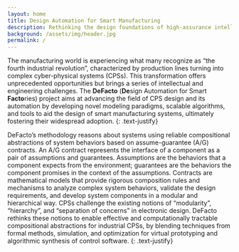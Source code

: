 ```yaml
---
layout: home
title: Design Automation for Smart Manufacturing
description: Rethinking the design foundations of high-assurance intelligent manufacturing systems
background: /assets/img/header.jpg
permalink: /
---
```


The manufacturing world is experiencing what many recognize as “the fourth 
industrial revolution”, characterized by production lines turning into complex 
cyber-physical systems (CPSs). This transformation offers unprecedented 
opportunities but brings a series of intellectual and engineering challenges. 
The **DeFacto** (**De**sign Automation for Smart **Facto**ries)
project aims at advancing 
the field of CPS design and its automation by developing novel modeling 
paradigms, scalable algorithms, and tools to aid the design of smart 
manufacturing systems, ultimately fostering their widespread adoption.
{: .text-justify}

DeFacto’s methodology reasons about systems using reliable compositional 
abstractions of system behaviors based on assume-guarantee (A/G) contracts. 
An A/G contract represents the interface of a component as a pair of assumptions
and guarantees. Assumptions are the behaviors that a component expects from the
environment; guarantees are the behaviors the component promises in the context
of the assumptions. Contracts are mathematical models that provide rigorous
composition rules and mechanisms to analyze complex system behaviors, validate
the design requirements, and develop system components in a modular and
hierarchical way. CPSs challenge the existing notions of “modularity”,
“hierarchy”, and “separation of concerns” in electronic design. DeFacto rethinks
these notions to enable effective and computationally tractable compositional 
abstractions for industrial CPSs, by blending techniques from formal methods, 
simulation, and optimization for virtual prototyping and algorithmic synthesis 
of control software.
{: .text-justify}
